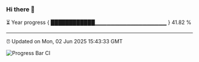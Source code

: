 ### Hi there 👋

⏳ Year progress { ████████████▁▁▁▁▁▁▁▁▁▁▁▁▁▁▁▁▁▁ } 41.82 %

---

⏰ Updated on Mon, 02 Jun 2025 15:43:33 GMT

![Progress Bar CI](https://github.com/IshwaranRudhara/GIT-ACTION/workflows/Progress%20Bar%20CI/badge.svg)
